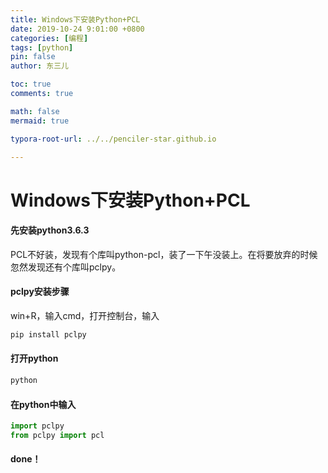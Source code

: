 ```yaml
---
title: Windows下安装Python+PCL
date: 2019-10-24 9:01:00 +0800
categories: [编程]
tags: [python]
pin: false
author: 东三儿

toc: true
comments: true

math: false
mermaid: true

typora-root-url: ../../penciler-star.github.io

---
```


# Windows下安装Python+PCL

#### 先安装python3.6.3

PCL不好装，发现有个库叫python-pcl，装了一下午没装上。在将要放弃的时候忽然发现还有个库叫pclpy。

#### pclpy安装步骤

win+R，输入cmd，打开控制台，输入

```powershell
pip install pclpy
```

#### 打开python

```powershell
python
```

#### 在python中输入

```python
import pclpy
from pclpy import pcl
```

#### done！
